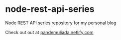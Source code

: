 # node-rest-api-series
Node REST API series repository for my personal blog 

Check out out at [pandemuliada.netlify.com](https://pandemuliada.netlify.com)
